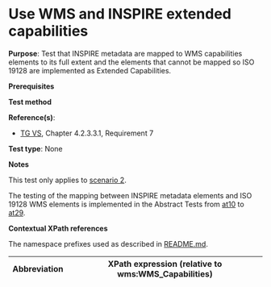 # Use WMS and INSPIRE extended capabilities

**Purpose**: Test that INSPIRE metadata are mapped to WMS capabilities elements to its full extent and the elements that cannot be mapped so ISO 19128 are implemented as Extended Capabilities.

**Prerequisites**

**Test method**

**Reference(s)**:
* [TG VS](./README.md#ref_TG_VS), Chapter 4.2.3.3.1, Requirement 7

**Test type**: None

**Notes**

This test only applies to [scenario 2](#scenario-2).

The testing of the mapping between INSPIRE metadata elements and ISO 19128 WMS elements is implemented in the Abstract Tests from [at10](./at10-getcapabilities-title-and-abstract.md) to [at29](./at29-getcapabilities-metadata-date.md).

**Contextual XPath references**

The namespace prefixes used as described in [README.md](./README.md#namespaces).

Abbreviation                                               |  XPath expression (relative to wms:WMS_Capabilities)
---------------------------------------------------------- | -------------------------------------------------------------------------

